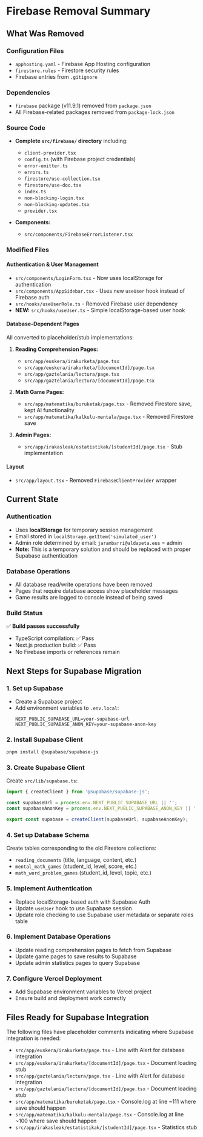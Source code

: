 # Firebase Removal Summary

## What Was Removed

### Configuration Files
- `apphosting.yaml` - Firebase App Hosting configuration
- `firestore.rules` - Firestore security rules
- Firebase entries from `.gitignore`

### Dependencies
- `firebase` package (v11.9.1) removed from `package.json`
- All Firebase-related packages removed from `package-lock.json`

### Source Code
- **Complete `src/firebase/` directory** including:
  - `client-provider.tsx`
  - `config.ts` (with Firebase project credentials)
  - `error-emitter.ts`
  - `errors.ts`
  - `firestore/use-collection.tsx`
  - `firestore/use-doc.tsx`
  - `index.ts`
  - `non-blocking-login.tsx`
  - `non-blocking-updates.tsx`
  - `provider.tsx`

- **Components:**
  - `src/components/FirebaseErrorListener.tsx`

### Modified Files

#### Authentication & User Management
- `src/components/LoginForm.tsx` - Now uses localStorage for authentication
- `src/components/AppSidebar.tsx` - Uses new `useUser` hook instead of Firebase auth
- `src/hooks/useUserRole.ts` - Removed Firebase user dependency
- **NEW:** `src/hooks/useUser.ts` - Simple localStorage-based user hook

#### Database-Dependent Pages
All converted to placeholder/stub implementations:

1. **Reading Comprehension Pages:**
   - `src/app/euskera/irakurketa/page.tsx`
   - `src/app/euskera/irakurketa/[documentId]/page.tsx`
   - `src/app/gaztelania/lectura/page.tsx`
   - `src/app/gaztelania/lectura/[documentId]/page.tsx`

2. **Math Game Pages:**
   - `src/app/matematika/buruketak/page.tsx` - Removed Firestore save, kept AI functionality
   - `src/app/matematika/kalkulu-mentala/page.tsx` - Removed Firestore save

3. **Admin Pages:**
   - `src/app/irakasleak/estatistikak/[studentId]/page.tsx` - Stub implementation

#### Layout
- `src/app/layout.tsx` - Removed `FirebaseClientProvider` wrapper

## Current State

### Authentication
- Uses **localStorage** for temporary session management
- Email stored in `localStorage.getItem('simulated_user')`
- Admin role determined by email: `jarambarri@aldapeta.eus` = admin
- **Note:** This is a temporary solution and should be replaced with proper Supabase authentication

### Database Operations
- All database read/write operations have been removed
- Pages that require database access show placeholder messages
- Game results are logged to console instead of being saved

### Build Status
✅ **Build passes successfully**
- TypeScript compilation: ✅ Pass
- Next.js production build: ✅ Pass
- No Firebase imports or references remain

## Next Steps for Supabase Migration

### 1. Set up Supabase
- Create a Supabase project
- Add environment variables to `.env.local`:
  ```
  NEXT_PUBLIC_SUPABASE_URL=your-supabase-url
  NEXT_PUBLIC_SUPABASE_ANON_KEY=your-supabase-anon-key
  ```

### 2. Install Supabase Client
```bash
pnpm install @supabase/supabase-js
```

### 3. Create Supabase Client
Create `src/lib/supabase.ts`:
```typescript
import { createClient } from '@supabase/supabase-js';

const supabaseUrl = process.env.NEXT_PUBLIC_SUPABASE_URL || '';
const supabaseAnonKey = process.env.NEXT_PUBLIC_SUPABASE_ANON_KEY || '';

export const supabase = createClient(supabaseUrl, supabaseAnonKey);
```

### 4. Set up Database Schema
Create tables corresponding to the old Firestore collections:
- `reading_documents` (title, language, content, etc.)
- `mental_math_games` (student_id, level, score, etc.)
- `math_word_problem_games` (student_id, level, topic, etc.)

### 5. Implement Authentication
- Replace localStorage-based auth with Supabase Auth
- Update `useUser` hook to use Supabase session
- Update role checking to use Supabase user metadata or separate roles table

### 6. Implement Database Operations
- Update reading comprehension pages to fetch from Supabase
- Update game pages to save results to Supabase
- Update admin statistics pages to query Supabase

### 7. Configure Vercel Deployment
- Add Supabase environment variables to Vercel project
- Ensure build and deployment work correctly

## Files Ready for Supabase Integration

The following files have placeholder comments indicating where Supabase integration is needed:

- `src/app/euskera/irakurketa/page.tsx` - Line with Alert for database integration
- `src/app/euskera/irakurketa/[documentId]/page.tsx` - Document loading stub
- `src/app/gaztelania/lectura/page.tsx` - Line with Alert for database integration
- `src/app/gaztelania/lectura/[documentId]/page.tsx` - Document loading stub
- `src/app/matematika/buruketak/page.tsx` - Console.log at line ~111 where save should happen
- `src/app/matematika/kalkulu-mentala/page.tsx` - Console.log at line ~100 where save should happen
- `src/app/irakasleak/estatistikak/[studentId]/page.tsx` - Statistics stub

